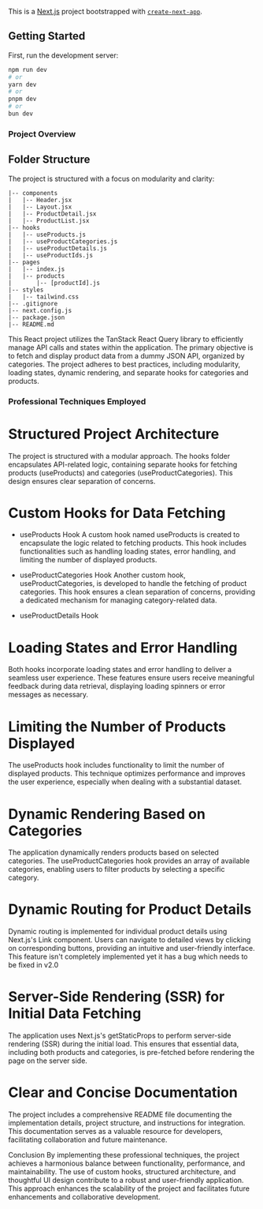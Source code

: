 This is a [Next.js](https://nextjs.org/) project bootstrapped with [`create-next-app`](https://github.com/vercel/next.js/tree/canary/packages/create-next-app).

## Getting Started

First, run the development server:

```bash
npm run dev
# or
yarn dev
# or
pnpm dev
# or
bun dev
```

### Project Overview

## Folder Structure

The project is structured with a focus on modularity and clarity:

```
|-- components
|   |-- Header.jsx
|   |-- Layout.jsx
|   |-- ProductDetail.jsx
|   |-- ProductList.jsx
|-- hooks
|   |-- useProducts.js
|   |-- useProductCategories.js
|   |-- useProductDetails.js
|   |-- useProductIds.js
|-- pages
|   |-- index.js
|   |-- products
|       |-- [productId].js
|-- styles
|   |-- tailwind.css
|-- .gitignore
|-- next.config.js
|-- package.json
|-- README.md
```

This React project utilizes the TanStack React Query library to efficiently manage API calls and states within the application. The primary objective is to fetch and display product data from a dummy JSON API, organized by categories. The project adheres to best practices, including modularity, loading states, dynamic rendering, and separate hooks for categories and products.

### Professional Techniques Employed

# Structured Project Architecture
The project is structured with a modular approach. The hooks folder encapsulates API-related logic, containing separate hooks for fetching products (useProducts) and categories (useProductCategories). This design ensures clear separation of concerns.

# Custom Hooks for Data Fetching
- useProducts Hook
A custom hook named useProducts is created to encapsulate the logic related to fetching products. This hook includes functionalities such as handling loading states, error handling, and limiting the number of displayed products.

- useProductCategories Hook
Another custom hook, useProductCategories, is developed to handle the fetching of product categories. This hook ensures a clean separation of concerns, providing a dedicated mechanism for managing category-related data.

- useProductDetails Hook

# Loading States and Error Handling
Both hooks incorporate loading states and error handling to deliver a seamless user experience. These features ensure users receive meaningful feedback during data retrieval, displaying loading spinners or error messages as necessary.

# Limiting the Number of Products Displayed
The useProducts hook includes functionality to limit the number of displayed products. This technique optimizes performance and improves the user experience, especially when dealing with a substantial dataset.

# Dynamic Rendering Based on Categories
The application dynamically renders products based on selected categories. The useProductCategories hook provides an array of available categories, enabling users to filter products by selecting a specific category.

# Dynamic Routing for Product Details
Dynamic routing is implemented for individual product details using Next.js's Link component. Users can navigate to detailed views by clicking on corresponding buttons, providing an intuitive and user-friendly interface. This feature isn't completely implemented yet it has a bug which needs to be fixed in v2.0

# Server-Side Rendering (SSR) for Initial Data Fetching
The application uses Next.js's getStaticProps to perform server-side rendering (SSR) during the initial load. This ensures that essential data, including both products and categories, is pre-fetched before rendering the page on the server side.

# Clear and Concise Documentation
The project includes a comprehensive README file documenting the implementation details, project structure, and instructions for integration. This documentation serves as a valuable resource for developers, facilitating collaboration and future maintenance.

Conclusion
By implementing these professional techniques, the project achieves a harmonious balance between functionality, performance, and maintainability. The use of custom hooks, structured architecture, and thoughtful UI design contribute to a robust and user-friendly application. This approach enhances the scalability of the project and facilitates future enhancements and collaborative development.
